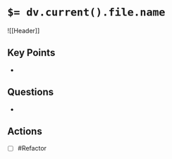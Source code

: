 # `$= dv.current().file.name`

![[Header]]
## Key Points
- 
## Questions
- 
## Actions
- [ ] #Refactor


